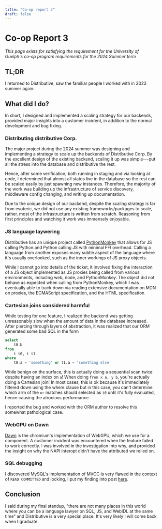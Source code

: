 ```yaml
---
title: "Co-op report 3"
draft: false
---
```


# Co-op Report 3
*This page exists for satisfying the requirement for the University of Guelph's co-op program requirements for the 2024
Summer term*

## TL;DR
I returned to Distributive, saw the familiar people I worked with in 2023 summer again.

## What did I do?
In short, I designed and implemented a scaling strategy for our backends, provided major insights into a customer
incident, in addition to the normal development and bug fixing.

### Distributing distributive Corp.
The major project during the 2024 summer was designing and implementing a strategy to scale up the backends of
Distributive Corp. By the excellent design of the existing backend, scaling it up was simple---put all the stress into
the database and distributive the rest.

Hence, after some verification, both running in staging and via looking at code, I determined that almost all states
live in the database so the rest can be scaled easily by just spawning new instances. Therefore, the majority of the
work was building up the infrastructure of service discovery, middleware config changing, and writing up documentation.

Due to the unique design of our backend, despite the scaling strategy is far from esoteric, we did not use any existing
frameworks/packages to scale, rather, most of the infrastructure is written from scratch. Reasoning from first
principles and watching it work was immensely enjoyable.

### JS language laywering
Distributive has an unique project called [PythonMonkey](https://github.com/Distributive-Network/PythonMonkey) that
allows for JS calling Python and Python calling JS with minimal FFI overhead. Calling a language from another exposes
many subtle aspect of the language where it's usually overlooked, such as the inner workings of JS proxy objects.

While I cannot go into details of the ticket, it involved fixing the interaction of a JS object implemented as JS
proxies being called from various environments, including web, node, and PythonMonkey. The object did not behave as
expected when calling from PythonMonkey, which I was eventually able to track down via reading extensive documentation
on MDN on proxies, the ECMAScript specification, and the HTML specification.

### Cartesian joins considered harmful
While testing for one feature, I realized the backend was getting unreasonably slow when the amount of data in the
database increased. After piercing through layers of abstraction, it was realized that our ORM generated some bad SQL in
the form

```sql
select
    t0.b
from
    t t0, t t1
where
    t0.a = 'something' or t1.a = 'something else'
```
While benign on the surface, this is actually doing a sequential scan twice despite having an index on `a`! When doing
`from x a, y b`, you're actually doing a Cartesian join! In most cases, this is ok because it's immediately filtered
down using the where clause but in this case, you can't determine which arm of the `or` matches should selected as `t0`
until it's fully evaluated, hence causing the atrocious performance.

I reported the bug and worked with the ORM author to resolve this somewhat pathological case.

### WebGPU on Dawn
[Dawn](https://dawn.googlesource.com/dawn) is the chromium's implementation of WebGPU, which we use for a component. A
customer incident was encountered when the feature failed to work correctly. I was involved in the investigation into
why, and provided the insight on why the NAPI interopt didn't have the attributed we relied on.

### SQL debugging
I discovered MySQL's implementation of MVCC is very flawed in the context of `READ COMMITTED` and locking, I put my
finding into post [here](./mysql-read-commited-gap-lock.md).

## Conclusion
I said during my final standup, "there are not many places in this world where you can be a language lawyer on SQL, JS,
and WebIDL at the same time" and Distributive is a very special place. It's very likely I will come back when I
graduate.
